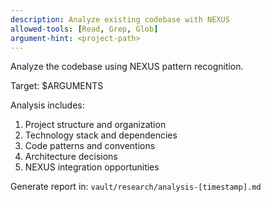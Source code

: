 ```yaml
---
description: Analyze existing codebase with NEXUS
allowed-tools: [Read, Grep, Glob]
argument-hint: <project-path>
---
```


Analyze the codebase using NEXUS pattern recognition.

Target: $ARGUMENTS

Analysis includes:
1. Project structure and organization
2. Technology stack and dependencies
3. Code patterns and conventions
4. Architecture decisions
5. NEXUS integration opportunities

Generate report in: `vault/research/analysis-[timestamp].md`

